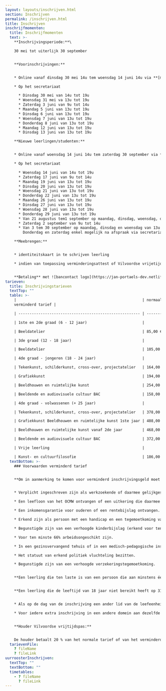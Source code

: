 ```yaml
---
layout: layouts/inschrijven.html
section: Inschrijven
permalink: /inschrijven.html
title: Inschrijven
inschrijfmomenten:
  title: Inschrijfmomenten
  text: >-
    **Inschrijvingsperiode:**\

    30 mei tot uiterlijk 30 september


    **Voorinschrijvingen:**


    * Online vanaf dinsdag 30 mei 14u tem woensdag 14 juni 14u via **[mijnacademie.be](http://www.mijnacademie.be/ "naar mijnacademie.be")**

    * O﻿p het secretariaat

      * D﻿insdag 30 mei van 14u tot 19u
      * W﻿oensdag 31 mei va 13u tot 19u
      * Z﻿aterdag 3 juni van 9u tot 14u
      * M﻿aandag 5 juni van 13u tot 19u
      * D﻿insdag 6 juni van 13u tot 19u
      * W﻿oensdag 7 juni van 13u tot 19u
      * D﻿onderdag 8 juni van 13u tot 19u
      * M﻿aandag 12 juni van 13u tot 19u
      * D﻿insdag 13 juni van 13u tot 19u

    **Nieuwe leerlingen/studenten:**


    * O﻿nline vanaf woensdag 14 juni 14u tem zaterdag 30 september via **[mijnacademie.be](http://www.mijnacademie.be/ "naar mijnacademie.be")**

    * O﻿p het secretariaat

      * W﻿oensdag 14 juni van 14u tot 19u
      * Z﻿aterdag 17 juni van 9u tot 14u
      * M﻿aandag 19 juni van 13u tot 19u
      * D﻿insdag 20 juni van 13u tot 19u
      * W﻿oensdag 21 juni van 13u tot 19u
      * D﻿onderdag 22 juni van 13u tot 19u
      * M﻿aandag 26 juni van 13u tot 19u
      * D﻿insdag 27 juni van 13u tot 19u
      * W﻿oensdag 28 juni van 13u tot 19u
      * D﻿onderdag 29 juni van 13u tot 19u
      * V﻿an 21 augustus tem1 september op maandag, dinsdag, woensdag, donderdag en vrijdag van 13u tot 19u
      * Z﻿aterdag 2 september van 9u tot 14u
      * V﻿an 3 tem 30 september op maandag, dinsdag en woensdag van 13u tot 19u \
        Donderdag en zaterdag enkel mogelijk na afspraak via secretariaat.academiebeeldendekunsten@sovilvoorde.be

    **Meebrengen:** 


    * identiteitskaart in te schrijven leerling

    * i﻿ndien van toepassing verminderingsattest of Vilvoordse vrijetijdspas


    **Betaling** met ![bancontact logo](https://jan-portaels-dev.netlify.app/images/bancontact-logo.svg)
tarieven:
  title: Inschrijvingstarieven
  textTop: ""
  table: >-
    |                                                         | normaal tarief |
    verminderd tarief |

    | ------------------------------------------------------- | -------------- | ----------------- |

    | 1ste en 2de graad (6 - 12 jaar)                         |                |                   |

    | Beeldatelier                                            | 85,00 €        | 58,00 €           |

    | 3de graad (12 - 18 jaar)                                |                |                   |

    | Beeldatelier                                            | 105,00 €       | 78,00 €           |

    | 4de graad - jongeren (18 - 24 jaar)                     |                |                   |

    | Tekenkunst, schilderkunst, cross-over, projectatelier   | 164,00 €       | \-                |

    | Grafiekkunst                                            | 194,00 €       | \-                |

    | Beeldhouwen en ruimtelijke kunst                        | 254,00 €       | \-                |

    | Beeldende en audiovisuele cultuur BAC                   | 158,00 €       | \-                |

    | 4de graad - volwassenen (+ 25 jaar)                     |                |                   |

    | Tekenkunst, schilderkunst, cross-over, projectatelier   | 378,00 €       | 164,00 €          |

    | Grafiekkunst Beeldhouwen en ruimtelijke kunst 1ste jaar | 408,00 €       | 194,00 €          |

    | Beeldhouwen en ruimtelijke kunst vanaf 2de jaar         | 468,00 €       | 254,00 €          |

    | Beeldende en audiovisuele cultuur BAC                   | 372,00 €       | 158,00 €          |

    | Vrije leerling                                          |                |                   |

    | Kunst- en cultuurfilosofie                              | 186,00 €       | \-                |
  textBottom: >-
    ### Voorwaarden verminderd tarief


    **Om in aanmerking te komen voor verminderd inschrijvingsgeld moet de leerling op de dag van de inschrijving aan minstens één van de volgende voorwaarden voldoen:**


    * Verplicht ingeschreven zijn als werkzoekende of daarmee gelijkgesteld.

    * Een leefloon van het OCMW ontvangen of een uitkering die daarmee gelijkgesteld is.

    * Een inkomensgarantie voor ouderen of een rentebijslag ontvangen.

    * Erkend zijn als persoon met een handicap en een tegemoetkoming van de Federale Overheidsdienst Sociale Zekerheid ontvangen of houder zijn van een European Disability Card.

    * Begunstigde zijn van een verhoogde kinderbijslag (erkend voor ten minste 66%).

    * Voor ten minste 66% arbeidsongeschikt zijn.

    * In een gezinsvervangend tehuis of in een medisch-pedagogische instelling of in een pleeggezin verblijven.

    * Het statuut van erkend politiek vluchteling bezitten.

    * B﻿egunstigde zijn van een verhoogde verzekeringstegemoetkoming.


    **Een leerling die ten laste is van een persoon die aan minstens één van de voorwaarden voldoet, hierboven vermeld, komt eveneens in aanmerking voor het verminderde inschrijvingsgeld.**


    **Een leerling die de leeftijd van 18 jaar niet bereikt heeft op 31 december van het schooljaar in kwestie, betaalt het verminderd inschrijvingsgeld:**


    * A﻿ls op de dag van de inschrijving een ander lid van de leefeenheid waartoe hij behoort het inschrijvingsgeld al heeft betaald in dezelfde of een andere academie.

    * V﻿oor iedere extra inschrijving in een andere domein aan dezelfde of een andere academie.


    **Houder Vilvoordse vrijtijdspas:**


    De houder betaalt 20 % van het normale tarief of van het verminderd tarief mits voorlegging van de nodige attesten vermeld in rubriek A en 20 % van de materiaalkost, reeds verrekend in het tarief.
  tarievenFile:
    ? fileName
    ? fileLink
uurroosterInschrijven:
  textTop: ""
  textBottom: ""
  timetables:
    - ? fileName
      ? fileLink
---
```

